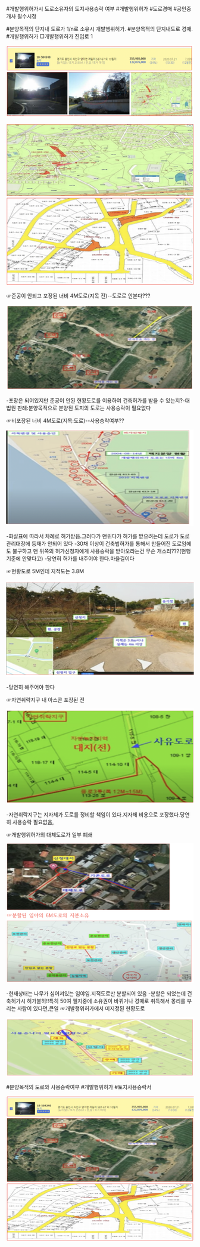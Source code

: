 #개발행위허가시 도로소유자의 토지사용승락 여부 #개발행위허가 #도로경매 #공인중개사 필수시청

#분양목적의 단지내 도로가 1/n로 소유시 개발행위허가.
#분양목적의 단지내도로 경매.
#개발행위허가
□개발행위허가 진입로 1

![1730299049546](images/도로사례/1730299049546.png)

![1730299084661](images/도로사례/1730299084661.png)

☞준공이 안되고 포장된 너비 4M도로(지목 전)--도로로 안본다???

![1730299129568](images/도로사례/1730299129568.png)

-포장은 되어있지만 준공이 안된 현황도로를 이용하여 건축허가를 받을 수 있는지?-대법원 판례:분양목적으로 분양된 토지의 도로는 사용승락이 필요없다

☞비포장된 너비 4M도로(지목:도로)--사용승락여부??

![1730299172420](images/도로사례/1730299172420.png)

-화살표에 따라서 차례로 허가받음.그러다가 맨위다가 허가를 받으려는데 도로가 도로관리대장에 등재가 안되어 있다
-30채 이상이 건축법허가를 통해서 만들어진 도로임에도 불구하고 맨 위쪽의 허가신청자에게 사용승락을 받아오라는건 무슨 개소리???(현행기준에 안맞다고)
-당연히 허가를 내주어야 한다.마을길이다

☞현황도로 5M인데 지적도는 3.8M

![1730299203320](images/도로사례/1730299203320.png)

-당연히 해주어야 한다

☞자연취락지구 내 아스콘 포장된 전


![1730299243585](images/도로사례/1730299243585.png)

-자연취락지구는 지자체가 도로를 정비할 책임이 있다.지자체 비용으로 포장했다.당연히 사용승락 필요없음,

☞개발행위허가의 대체도로가 일부 폐쇄

![1730299270471](images/도로사례/1730299270471.png)


-현재상태는 나무가 심어져있는 임야임.지적도로만 분할되어 있음
-분할은 되었는데 건축허가시 허가불허!!특히 50여 필지중에 소유권이 바뀌거나 경매로 취득해서 몽리를 부리는 사람이 있다면,큰일
☞개발행위허가에서 미지정된 현황도로

![1730299302894](images/도로사례/1730299302894.png)

#분양목적의 도로와 사용승락여부 #개발행위허가 #토지사용승락서



![1730299327526](images/도로사례/1730299327526.png)
